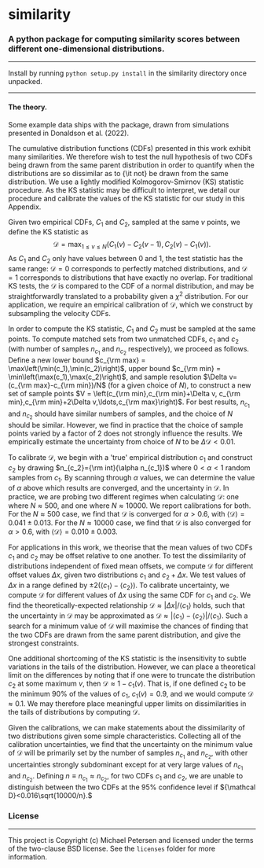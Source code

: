 # similarity

### A python package for computing similarity scores between different one-dimensional distributions.

-------

Install by running `python setup.py install` in the similarity directory once unpacked.

-------

#### The theory.

Some example data ships with the package, drawn from simulations presented in Donaldson et al. (2022).

The cumulative distribution functions (CDFs) presented in this work exhibit many similarities. We therefore wish to test the null hypothesis of two CDFs being drawn from the same parent distribution in order to quantify when the distributions are so dissimilar as to {\it not} be drawn from the same distribution. We use a lightly modified Kolmogorov-Smirnov (KS) statistic procedure. As the KS statistic may be difficult to interpret, we detail our procedure and calibrate the values of the KS statistic for our study in this Appendix.

Given two empirical CDFs, $C_1$ and $C_2$, sampled at the same $v$ points, we define the KS statistic as $${\mathcal D} = \max_{1 \leq v \leq N}\left(C_1(v) - C_2(v-1),C_2(v) - C_1(v)\right).$$ As $C_1$ and $C_2$ only have values between 0 and 1, the test statistic has the same range: ${\mathcal D}=0$ corresponds to perfectly matched distributions, and ${\mathcal D}=1$ corresponds to distributions that have exactly no overlap. For traditional KS tests, the ${\mathcal D}$ is compared to the CDF of a normal distribution, and may be straightforwardly translated to a probability given a $\chi^2$ distribution. For our application, we require an empirical calibration of ${\mathcal D}$, which we construct by subsampling the velocity CDFs.

In order to compute the KS statistic, $C_1$ and $C_2$ must be sampled at the same points. To compute matched sets from two unmatched CDFs, $c_1$ and $c_2$ (with number of samples $n_{c_1}$ and $n_{c_2}$ respectively), we proceed as follows. Define a new lower bound $c_{\rm max} = \max\left(\min(c_1),\min(c_2)\right)$, upper bound $c_{\rm min} = \min\left(\max(c_1),\max(c_2)\right)$, and sample resolution $\Delta v=(c_{\rm max}-c_{\rm min})/N$ (for a given choice of $N$), to construct a new set of sample points $V = \left(c_{\rm min},c_{\rm min}+\Delta v, c_{\rm min},c_{\rm min}+2\Delta v,\ldots,c_{\rm max}\right)$. For best results, $n_{c_1}$ and $n_{c_2}$ should have similar numbers of samples, and the choice of $N$ should be similar. However, we find in practice that the choice of sample points varied by a factor of 2 does not strongly influence the results. We empirically estimate the uncertainty from choice of $N$ to be $\Delta {\mathcal D}<0.01$.

To calibrate ${\mathcal D}$, we begin with a 'true' empirical distribution $c_1$ and construct $c_2$ by drawing $n_{c_2}={\rm int}(\alpha n_{c_1})$ where $0<\alpha<1$ random samples from $c_1$. By scanning through $\alpha$ values, we can determine the value of $\alpha$ above which results are converged, and the uncertainty in ${\mathcal D}$. In practice, we are probing two different regimes when calculating ${\mathcal D}$: one where $N\approx500$, and one where $N\approx10000$. We report calibrations for both. For the $N\approx500$ case, we find that ${\mathcal D}$ is converged for $\alpha>0.6$, with $\langle{\mathcal D}\rangle = 0.041\pm0.013$. For the $N\approx10000$ case, we find that ${\mathcal D}$ is also converged for $\alpha>0.6$, with $\langle{\mathcal D}\rangle = 0.010\pm0.003$.

For applications in this work, we theorise that the mean values of two CDFs $c_1$ and $c_2$ may be offset relative to one another. To test the dissimilarity of distributions independent of fixed mean offsets, we compute ${\mathcal D}$ for different offset values $\Delta x$, given two distributions $c_1$ and $c_2+\Delta x$. We test values of $\Delta x$ in a range defined by $\pm2(\langle c_1\rangle-\langle c_2\rangle)$. To calibrate uncertainty, we compute ${\mathcal D}$ for different values of $\Delta x$ using the same CDF for $c_1$ and $c_2$. We find the theoretically-expected relationship ${\mathcal D}\approx |\Delta x|/\langle c_1\rangle$ holds, such that the uncertainty in ${\mathcal D}$ may be approximated as ${\mathcal D}\approx |\langle c_1\rangle-\langle c_2\rangle|/\langle c_1\rangle$. Such a search for a minimum value of ${\mathcal D}$ will maximise the chances of finding that the two CDFs are drawn from the same parent distribution, and give the strongest constraints.

One additional shortcoming of the KS statistic is the insensitivity to subtle variations in the tails of the distribution. However, we can place a theoretical limit on the differences by noting that if one were to truncate the distribution $c_2$ at some maximum $v$, then ${\mathcal D}\approx 1-c_1(v)$. That is, if one defined $c_2$ to be the minimum 90\% of the values of $c_1$, $c_1(v)=0.9$, and we would compute ${\mathcal D}\approx0.1$. We may therefore place meaningful upper limits on dissimilarities in the tails of distributions by computing ${\mathcal D}$.

Given the calibrations, we can make statements about the dissimilarity of two distributions given some simple characteristics. Collecting all of the calibration uncertainties, we find that the uncertainty on the minimum value of ${\mathcal D}$ will be primarily set by the number of samples $n_{c_1}$ and $n_{c_2}$, with other uncertainties strongly subdominant except for at very large values of $n_{c_1}$ and $n_{c_2}$. Defining $n\equiv n_{c_1}\approx n_{c_2}$, for two CDFs $c_1$ and $c_2$, we are unable to distinguish between the two CDFs at the 95\% confidence level if ${\mathcal D}<0.016\sqrt{10000/n}.$


### License
-------

This project is Copyright (c) Michael Petersen and licensed under the terms of the two-clause BSD license. See the ``licenses`` folder for more information.
